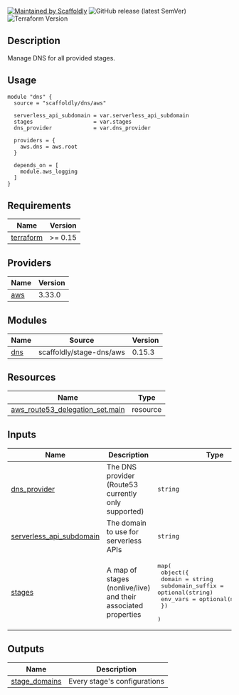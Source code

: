 [![Maintained by Scaffoldly](https://img.shields.io/badge/maintained%20by-scaffoldly-blueviolet)](https://github.com/scaffoldly)
![GitHub release (latest SemVer)](https://img.shields.io/github/v/release/scaffoldly/terraform-aws-dns)
![Terraform Version](https://img.shields.io/badge/tf-%3E%3D0.15.0-blue.svg)

## Description

Manage DNS for all provided stages.

## Usage

```hcl
module "dns" {
  source = "scaffoldly/dns/aws"

  serverless_api_subdomain = var.serverless_api_subdomain
  stages                   = var.stages
  dns_provider             = var.dns_provider

  providers = {
    aws.dns = aws.root
  }

  depends_on = [
    module.aws_logging
  ]
}
```

<!-- BEGIN_TF_DOCS -->
## Requirements

| Name | Version |
|------|---------|
| <a name="requirement_terraform"></a> [terraform](#requirement\_terraform) | >= 0.15 |

## Providers

| Name | Version |
|------|---------|
| <a name="provider_aws"></a> [aws](#provider\_aws) | 3.33.0 |

## Modules

| Name | Source | Version |
|------|--------|---------|
| <a name="module_dns"></a> [dns](#module\_dns) | scaffoldly/stage-dns/aws | 0.15.3 |

## Resources

| Name | Type |
|------|------|
| [aws_route53_delegation_set.main](https://registry.terraform.io/providers/hashicorp/aws/latest/docs/resources/route53_delegation_set) | resource |

## Inputs

| Name | Description | Type | Default | Required |
|------|-------------|------|---------|:--------:|
| <a name="input_dns_provider"></a> [dns\_provider](#input\_dns\_provider) | The DNS provider (Route53 currently only supported) | `string` | n/a | yes |
| <a name="input_serverless_api_subdomain"></a> [serverless\_api\_subdomain](#input\_serverless\_api\_subdomain) | The domain to use for serverless APIs | `string` | n/a | yes |
| <a name="input_stages"></a> [stages](#input\_stages) | A map of stages (nonlive/live) and their associated properties | <pre>map(<br>    object({<br>      domain           = string<br>      subdomain_suffix = optional(string)<br>      env_vars         = optional(map(string))<br>    })<br>  )</pre> | n/a | yes |

## Outputs

| Name | Description |
|------|-------------|
| <a name="output_stage_domains"></a> [stage\_domains](#output\_stage\_domains) | Every stage's configurations |
<!-- END_TF_DOCS -->
